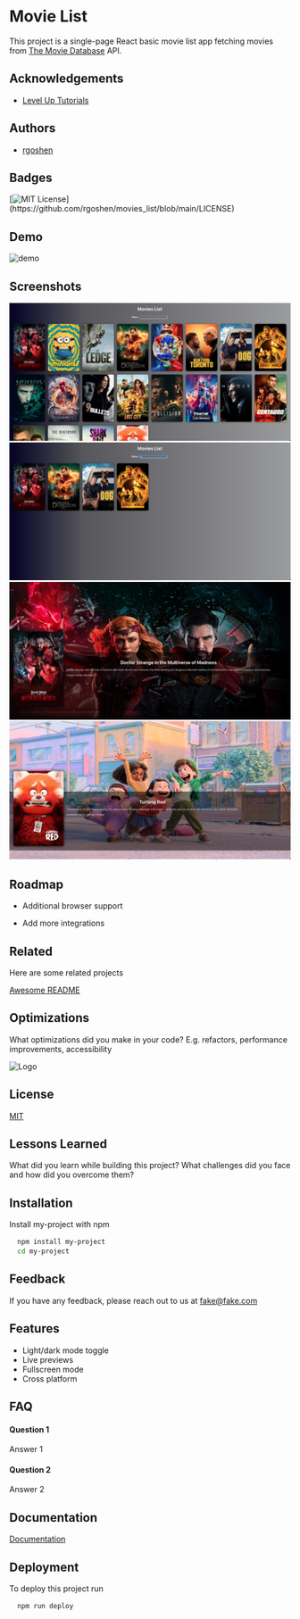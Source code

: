 # Movie List

This project is a single-page React basic movie list app fetching movies from [The Movie Database](https://www.themoviedb.org/) API.

## Acknowledgements

- [Level Up Tutorials](https://leveluptutorials.com/)

## Authors

- [rgoshen](https://github.com/rgoshen)

## Badges

[![MIT License](https://img.shields.io/apm/l/atomic-design-ui.svg?)](https://github.com/rgoshen/movies_list/blob/main/LICENSE)

## Demo

![demo](/readme/images/movies_list.gif)

## Screenshots

![movies_list](/readme/images/movies_list.png)
![filtered_list](readme/images/filtered_list.png)
![strange_details](readme/images/strange_movie_detail.png)
![turning_red_details](readme/images/turning_red_movie_detail.png)

## Roadmap

- Additional browser support

- Add more integrations

## Related

Here are some related projects

[Awesome README](https://github.com/matiassingers/awesome-readme)

## Optimizations

What optimizations did you make in your code? E.g. refactors, performance improvements, accessibility

![Logo](https://dev-to-uploads.s3.amazonaws.com/uploads/articles/th5xamgrr6se0x5ro4g6.png)

## License

[MIT](https://choosealicense.com/licenses/mit/)

## Lessons Learned

What did you learn while building this project? What challenges did you face and how did you overcome them?

## Installation

Install my-project with npm

```bash
  npm install my-project
  cd my-project
```

## Feedback

If you have any feedback, please reach out to us at fake@fake.com

## Features

- Light/dark mode toggle
- Live previews
- Fullscreen mode
- Cross platform

## FAQ

#### Question 1

Answer 1

#### Question 2

Answer 2

## Documentation

[Documentation](https://linktodocumentation)

## Deployment

To deploy this project run

```bash
  npm run deploy
```
